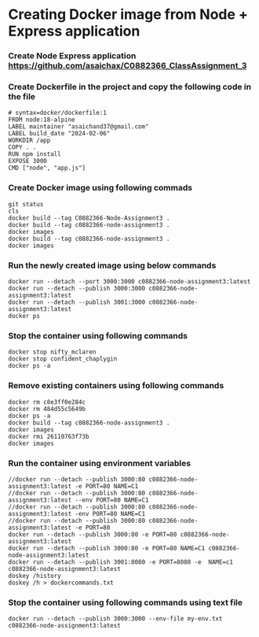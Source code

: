 # Creating Docker image from Node + Express application 

### Create Node Express application https://github.com/asaichax/C0882366_ClassAssignment_3

### Create Dockerfile in the project and copy the following code in the file
```
# syntax=docker/dockerfile:1
FROM node:18-alpine
LABEL maintainer "asaichand37@gmail.com"
LABEL build_date "2024-02-06"
WORKDIR /app
COPY . .
RUN npm install
EXPOSE 3000
CMD ["node", "app.js"]
```
### Create Docker image using following commads
```
git status
cls
docker build --tag C0882366-Node-Assignment3 . 
docker build --tag c0882366-node-assignment3 . 
docker images
docker build --tag c0882366-node-assignment3 . 
docker images
```
### Run the newly created image using below commands
```
docker run --detach --port 3000:3000 c0882366-node-assignment3:latest
docker run --detach --publish 3000:3000 c0882366-node-assignment3:latest
docker run --detach --publish 3001:3000 c0882366-node-assignment3:latest
docker ps
```
### Stop the container using following commands
```
docker stop nifty_mclaren
docker stop confident_chaplygin
docker ps -a
```
### Remove existing containers using following commands
```
docker rm c8e3ff0e284c
docker rm 484d55c5649b
docker ps -a
docker build --tag c0882366-node-assignment3 . 
docker images
docker rmi 26110763f73b
docker images
```
### Run the container using environment variables
```
//docker run --detach --publish 3000:80 c0882366-node-assignment3:latest -e PORT=80 NAME=C1
//docker run --detach --publish 3000:80 c0882366-node-assignment3:latest --env PORT=80 NAME=C1
//docker run --detach --publish 3000:80 c0882366-node-assignment3:latest -env PORT=80 NAME=C1
//docker run --detach --publish 3000:80 c0882366-node-assignment3:latest -e PORT=80
docker run --detach --publish 3000:80 -e PORT=80 c0882366-node-assignment3:latest
docker run --detach --publish 3000:80 -e PORT=80 NAME=C1 c0882366-node-assignment3:latest
docker run --detach --publish 3001:8080 -e PORT=8080 -e  NAME=c1 c0882366-node-assignment3:latest
doskey /history
doskey /h > dockercommands.txt
```
### Stop the container using following commands using text file
```
docker run --detach --publish 3000:3000 --env-file my-env.txt c0882366-node-assignment3:latest
```